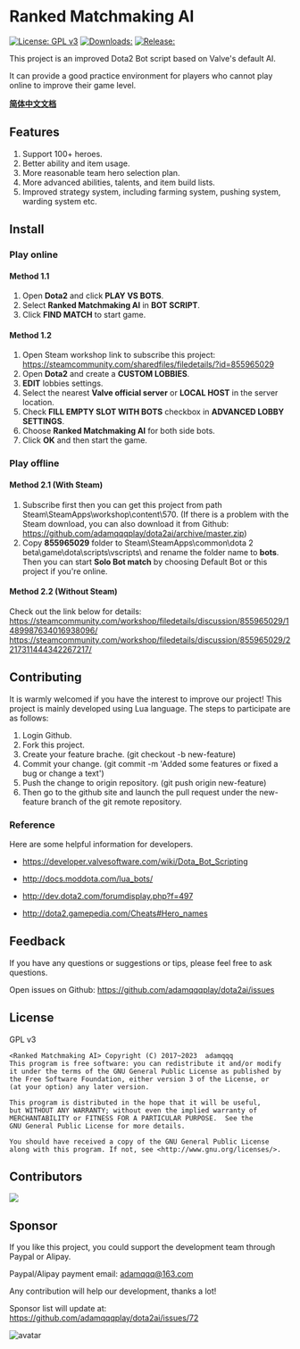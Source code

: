 # Ranked Matchmaking AI

[![License: GPL v3](https://img.shields.io/badge/License-GPL%20v3-blue.svg)](https://www.gnu.org/licenses/gpl-3.0) [![Downloads:](https://img.shields.io/steam/downloads/855965029)](https://steamcommunity.com/sharedfiles/filedetails/?id=855965029) [![Release:](https://img.shields.io/github/v/release/adamqqqplay/dota2ai)](https://github.com/adamqqqplay/dota2ai/releases)

This project is an improved Dota2 Bot script based on Valve's default AI. 

It can provide a good practice environment for players who cannot play online to improve their game level. 

 [**简体中文文档**](https://github.com/adamqqqplay/dota2ai/blob/master/README_zh_CN.md)

## Features
1. Support 100+ heroes.
2. Better ability and item usage.
3. More reasonable team hero selection plan.
4. More advanced abilities, talents, and item build lists.
5. Improved strategy system, including farming system, pushing system, warding system etc.

## Install

### Play online

#### Method 1.1
1. Open **Dota2** and click **PLAY VS BOTS**.
2. Select **Ranked Matchmaking AI** in **BOT SCRIPT**.
3. Click **FIND MATCH** to start game.

#### Method 1.2
1. Open Steam workshop link to subscribe this project: https://steamcommunity.com/sharedfiles/filedetails/?id=855965029
2. Open **Dota2** and create a **CUSTOM LOBBIES**.
3. **EDIT** lobbies settings.
4. Select the nearest **Valve official server** or **LOCAL HOST** in the server location.
5. Check **FILL EMPTY SLOT WITH BOTS** checkbox in **ADVANCED LOBBY SETTINGS**. 
6. Choose **Ranked Matchmaking AI** for both side bots.
7. Click **OK** and then start the game.

### Play offline

#### Method 2.1 (With Steam)
1. Subscribe first then you can get this project from path Steam\SteamApps\workshop\content\570\.
(If there is a problem with the Steam download, you can also download it from Github:
https://github.com/adamqqqplay/dota2ai/archive/master.zip)
2. Copy **855965029** folder to Steam\SteamApps\common\dota 2 beta\game\dota\scripts\vscripts\ and rename the folder name to **bots**. Then you can start **Solo Bot match** by choosing Default Bot or this project if you're online.

#### Method 2.2 (Without Steam)
Check out the link below for details: 
https://steamcommunity.com/workshop/filedetails/discussion/855965029/1489987634016938096/
https://steamcommunity.com/workshop/filedetails/discussion/855965029/2217311444342267217/

## Contributing
It is warmly welcomed if you have the interest to improve our project! This project is mainly developed using Lua language.
The steps to participate are as follows:
1. Login Github.
2. Fork this project.
3. Create your feature brache. (git checkout -b new-feature)
4. Commit your change. (git commit -m 'Added some features or fixed a bug or change a text')
5. Push the change to origin repository.  (git push origin new-feature)
6. Then go to the github site and launch the pull request under the new-feature branch of the git remote repository.

### Reference
Here are some helpful information for developers.

- https://developer.valvesoftware.com/wiki/Dota_Bot_Scripting 

- http://docs.moddota.com/lua_bots/

- http://dev.dota2.com/forumdisplay.php?f=497

- http://dota2.gamepedia.com/Cheats#Hero_names

## Feedback
If you have any questions or suggestions or tips, please feel free to ask questions.

Open issues on Github: https://github.com/adamqqqplay/dota2ai/issues

## License
GPL v3

    <Ranked Matchmaking AI> Copyright (C) 2017~2023  adamqqq
    This program is free software: you can redistribute it and/or modify
    it under the terms of the GNU General Public License as published by
    the Free Software Foundation, either version 3 of the License, or
    (at your option) any later version.
    
    This program is distributed in the hope that it will be useful,
    but WITHOUT ANY WARRANTY; without even the implied warranty of
    MERCHANTABILITY or FITNESS FOR A PARTICULAR PURPOSE.  See the
    GNU General Public License for more details.
    
    You should have received a copy of the GNU General Public License
    along with this program. If not, see <http://www.gnu.org/licenses/>.

## Contributors
<a href="https://github.com/adamqqqplay/dota2ai/graphs/contributors">
  <img src="https://contrib.rocks/image?repo=adamqqqplay/dota2ai" />
</a>

## Sponsor
If you like this project, you could support the development team through Paypal or Alipay. 

Paypal/Alipay payment email: adamqqq@163.com

Any contribution will help our development, thanks a lot!

Sponsor list will update at: https://github.com/adamqqqplay/dota2ai/issues/72

![avatar](https://image-10026452.cos.ap-shanghai.myqcloud.com/alipay1542723302162.jpg)
